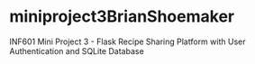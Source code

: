 # miniproject3BrianShoemaker
INF601 Mini Project 3 - Flask Recipe Sharing Platform with User Authentication and SQLite Database

